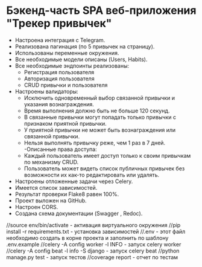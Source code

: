 # Бэкенд-часть SPA веб-приложения "Трекер привычек" # 

- Настроена интеграция с Telegram.
- Реализована пагинация (по 5 привычек на страницу).
- Использованы переменные окружения.
- Все необходимые модели описаны (Users, Habits).
- Все необходимые эндпоинты реализованы:
    - Регистрация пользователя
    - Авторизация пользователя
    - CRUD привычки и пользователя
- Настроены валидаторы:
    - Исключить одновременный выбор связанной привычки и указания вознаграждения.
    - Время выполнения должно быть не больше 120 секунд.
    - В связанные привычки могут попадать только привычки с признаком приятной привычки.
    - У приятной привычки не может быть вознаграждения или связанной привычки. 
    - Нельзя выполнять привычку реже, чем 1 раз в 7 дней.
-Описанные права доступа:
    - Каждый пользователь имеет доступ только к своим привычкам по механизму CRUD.
    - Пользователь может видеть список публичных привычек без возможности их как-то редактировать или удалять.
- Настроены отложенные задачи через Celery.
- Имеется список зависимостей.
- Результат проверки Flake8 равен 100%.
- Проект выложен на GitHub.
- Настроен CORS.
- Создана схема документации (Swagger , Redoc).


//source env/bin/activate - активация виртуального окружения
//pip install -r requirements.txt - установка зависимостей
//.env - этот файл необходимо создать в корне проекта и заполнить по шаблону .env.example
//celery -A config worker -l INFO - запуск celery worker
//celery -A config beat -l info -S django - запуск celery beat
//python manage.py test - запуск тестов 
//coverage report - отчет по тестам
